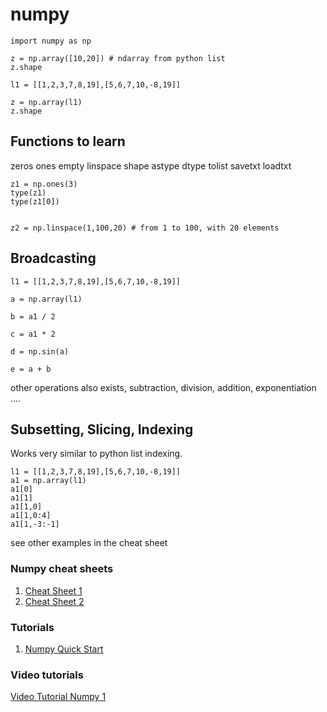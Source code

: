 # numpy

	import numpy as np

	z = np.array([10,20]) # ndarray from python list
	z.shape

	l1 = [[1,2,3,7,8,19],[5,6,7,10,-8,19]]

	z = np.array(l1)
	z.shape

## Functions to learn


zeros
ones
empty
linspace
shape
astype
dtype
tolist
savetxt
loadtxt





	z1 = np.ones(3)
	type(z1)
	type(z1[0])


	z2 = np.linspace(1,100,20) # from 1 to 100, with 20 elements


## Broadcasting


	l1 = [[1,2,3,7,8,19],[5,6,7,10,-8,19]]

	a = np.array(l1)

	b = a1 / 2

	c = a1 * 2

	d = np.sin(a)

	e = a + b


other operations also exists, subtraction, division, addition, exponentiation ....



## Subsetting, Slicing, Indexing

Works very similar to python list indexing.

	l1 = [[1,2,3,7,8,19],[5,6,7,10,-8,19]]
	a1 = np.array(l1)
	a1[0]
	a1[1]
	a1[1,0]
	a1[1,0:4]
	a1[1,-3:-1]

see other examples in the cheat sheet

### Numpy cheat sheets

1. [Cheat Sheet 1](https://s3.amazonaws.com/assets.datacamp.com/blog_assets/Numpy_Python_Cheat_Sheet.pdf)
2. [Cheat Sheet 2](https://s3.amazonaws.com/dq-blog-files/numpy-cheat-sheet.pdf)

### Tutorials

1. [Numpy Quick Start](https://numpy.org/devdocs/user/quickstart.html)

### Video tutorials

[Video Tutorial Numpy 1](https://youtu.be/xECXZ3tyONo)



